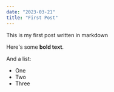 ```yaml
---
date: "2023-03-21"
title: "First Post"
---
```

This is my first post written in markdown

Here's some __bold text__.

And a list:

* One
* Two
* Three

<!-- ![Alt text](https://d33wubrfki0l68.cloudfront.net/4b052d1dc45c9fb6f95caaca375636f792713192/c4043/lesson-images/code-1-options.png) -->